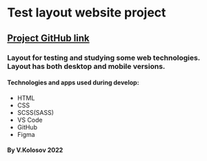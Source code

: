   <html>
    <h1>Test layout website project</h2>
    <h2><a href="https://github.com/ichmen/Project-1">Project GitHub link </a></h3>
   <h3> Layout for testing and studying some web technologies. Layout has both desktop and mobile versions.</h3> 
<h4>Technologies and apps used during develop:</h4>
    <ul>
      <li>HTML</li>
      <li>CSS</li>
      <li>SCSS(SASS)</li>
      <li>VS Code</li>
      <li>GitHub</li>
      <li>Figma</li>
    </ul>
    <h4>
      By V.Kolosov 2022
    </h4>
  </html>
